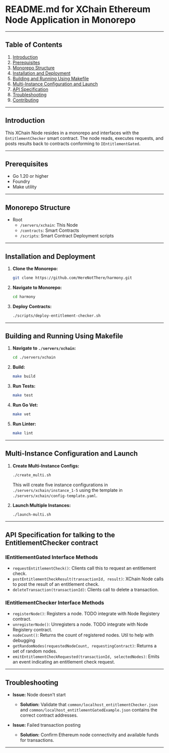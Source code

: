 # README.md for XChain Ethereum Node Application in Monorepo

---

## Table of Contents

1. [Introduction](#introduction)
2. [Prerequisites](#prerequisites)
3. [Monorepo Structure](#monorepo-structure)
4. [Installation and Deployment](#installation-and-deployment)
5. [Building and Running Using Makefile](#building-and-running-using-makefile)
6. [Multi-Instance Configuration and Launch](#multi-instance-configuration-and-launch)
7. [API Specification](#api-specification)
8. [Troubleshooting](#troubleshooting)
9. [Contributing](#contributing)

---

## Introduction

This XChain Node resides in a monorepo and interfaces with the `EntitlementChecker` smart contract. The node reads, executes requests, and posts results back to contracts conforming to `IEntitlementGated`.

---

## Prerequisites

- Go 1.20 or higher
- Foundry
- Make utility

---

## Monorepo Structure

- Root
  - `/servers/xchain`: This Node
  - `/contracts`: Smart Contracts
  - `/scripts`: Smart Contract Deployment scripts

---

## Installation and Deployment

1. **Clone the Monorepo:**

   ```bash
   git clone https://github.com/HereNotThere/harmony.git
   ```

2. **Navigate to Monorepo:**
   ```bash
   cd harmony
   ```
3. **Deploy Contracts:**
   ```bash
   ./scripts/deploy-entitlement-checker.sh
   ```

---

## Building and Running Using Makefile

1. **Navigate to `./servers/xchain`:**

   ```bash
   cd ./servers/xchain
   ```

2. **Build:**

   ```bash
   make build
   ```

3. **Run Tests:**
   ```bash
   make test
   ```
4. **Run Go Vet:**

   ```bash
   make vet
   ```

5. **Run Linter:**
   ```bash
   make lint
   ```

---

## Multi-Instance Configuration and Launch

1. **Create Multi-Instance Configs:**

   ```bash
   ./create_multi.sh
   ```

   This will create five instance configurations in `./servers/xchain/instance_1-5` using the template in `./servers/xchain/config-template.yaml`.

2. **Launch Multiple Instances:**
   ```bash
   ./launch-multi.sh
   ```

---

## API Specification for talking to the EntitlementChecker contract

### IEntitlementGated Interface Methods

- `requestEntitlementCheck()`: Clients call this to request an entitlement check.
- `postEntitlementCheckResult(transactionId, result)`: XChain Node calls to post the result of an entitlement check.
- `deleteTransaction(transactionId)`: Clients call to delete a transaction.

### IEntitlementChecker Interface Methods

- `registerNode()`: Registers a node. TODO integrate with Node Registery contract.
- `unregisterNode()`: Unregisters a node. TODO integrate with Node Registery contract.
- `nodeCount()`: Returns the count of registered nodes. Util to help with debugging
- `getRandomNodes(requestedNodeCount, requestingContract)`: Returns a set of random nodes.
- `emitEntitlementCheckRequested(transactionId, selectedNodes)`: Emits an event indicating an entitlement check request.

---

## Troubleshooting

- **Issue:** Node doesn't start

  - **Solution:** Validate that `common/localhost_entitlementChecker.json` and `common/localhost_entitlementGatedExample.json` contains the correct contract addresses.

- **Issue:** Failed transaction posting
  - **Solution:** Confirm Ethereum node connectivity and available funds for transactions.

---
